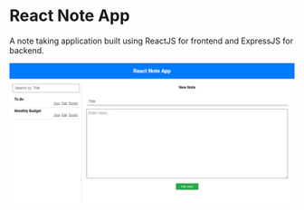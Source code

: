 # React Note App

A note taking application built using ReactJS for frontend and ExpressJS for backend.

![React Note App UI](./frontend/src/assets/note-app-ui.png)
